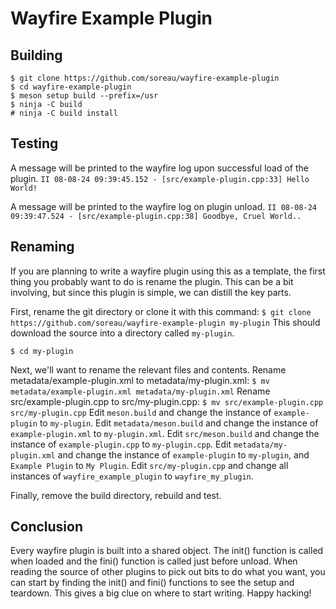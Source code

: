 # Wayfire Example Plugin

## Building

```
$ git clone https://github.com/soreau/wayfire-example-plugin
$ cd wayfire-example-plugin
$ meson setup build --prefix=/usr
$ ninja -C build
# ninja -C build install
```

## Testing

A message will be printed to the wayfire log upon successful load of the plugin.
`II 08-08-24 09:39:45.152 - [src/example-plugin.cpp:33] Hello World!`

A message will be printed to the wayfire log on plugin unload.
`II 08-08-24 09:39:47.524 - [src/example-plugin.cpp:38] Goodbye, Cruel World..`

## Renaming

If you are planning to write a wayfire plugin using this as a template,
the first thing you probably want to do is rename the plugin. This can
be a bit involving, but since this plugin is simple, we can distill the
key parts.

First, rename the git directory or clone it with this command:
`$ git clone https://github.com/soreau/wayfire-example-plugin my-plugin`
This should download the source into a directory called `my-plugin`.

`$ cd my-plugin`

Next, we'll want to rename the relevant files and contents.
Rename metadata/example-plugin.xml to metadata/my-plugin.xml:
`$ mv metadata/example-plugin.xml metadata/my-plugin.xml`
Rename src/example-plugin.cpp to src/my-plugin.cpp:
`$ mv src/example-plugin.cpp src/my-plugin.cpp`
Edit `meson.build` and change the instance of `example-plugin` to `my-plugin`.
Edit `metadata/meson.build` and change the instance of `example-plugin.xml` to `my-plugin.xml`.
Edit `src/meson.build` and change the instance of `example-plugin.cpp` to `my-plugin.cpp`.
Edit `metadata/my-plugin.xml` and change the instance of `example-plugin` to `my-plugin`,
and `Example Plugin` to `My Plugin`.
Edit `src/my-plugin.cpp` and change all instances of `wayfire_example_plugin` to `wayfire_my_plugin`.

Finally, remove the build directory, rebuild and test.

## Conclusion

Every wayfire plugin is built into a shared object. The init() function is called when loaded
and the fini() function is called just before unload. When reading the source of other plugins
to pick out bits to do what you want, you can start by finding the init() and fini() functions
to see the setup and teardown. This gives a big clue on where to start writing. Happy hacking!
